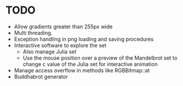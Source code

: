 # TODO

* Allow gradients greater than 255px wide
* Multi threading.
* Exception handling in png loading and saving procedures
* Interactive software to explore the set
  * Also manage Julia set
  * Use the mouse position over a preview of the Mandelbrot set to change c value of the Julia set for interactive animation
* Manage access overflow in methods like RGBBitmap::at
* Buddhabrot generator

